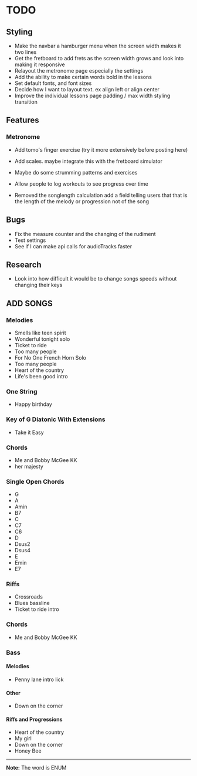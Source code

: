 # TODO

## Styling

- Make the navbar a hamburger menu when the screen width makes it two lines
- Get the fretboard to add frets as the screen width grows and look into making it responsive
- Relayout the metronome page especially the settings
- Add the ability to make certain words bold in the lessons
- Set default fonts, and font sizes
- Decide how I want to layout text. ex align left or align center
- Improve the individual lessons page padding / max width styling transition

## Features

### Metronome

- Add tomo's finger exercise (try it more extensively before posting here)
- Add scales. maybe integrate this with the fretboard simulator
- Maybe do some strumming patterns and exercises
- Allow people to log workouts to see progress over time

- Removed the songlength calculation add a field telling users that that is the length of the melody or progression not of the song

## Bugs

- Fix the measure counter and the changing of the rudiment
- Test settings
- See if I can make api calls for audioTracks faster

## Research

- Look into how difficult it would be to change songs speeds without changing their keys

## ADD SONGS

### Melodies

- Smells like teen spirit
- Wonderful tonight solo
- Ticket to ride
- Too many people
- For No One French Horn Solo
- Too many people
- Heart of the country
- Life's been good intro

### One String

- Happy birthday

### Key of G Diatonic With Extensions

- Take it Easy

### Chords

- Me and Bobby McGee KK
- her majesty

### Single Open Chords

- G
- A
- Amin
- B7
- C
- C7
- C6
- D
- Dsus2
- Dsus4
- E
- Emin
- E7

### Riffs

- Crossroads
- Blues bassline
- Ticket to ride intro

### Chords

- Me and Bobby McGee KK

### Bass

#### Melodies

- Penny lane intro lick

#### Other

- Down on the corner

#### Riffs and Progressions

- Heart of the country
- My girl
- Down on the corner
- Honey Bee

---

**Note:** The word is ENUM
